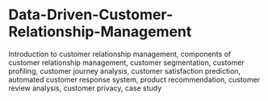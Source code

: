 # Data-Driven-Customer-Relationship-Management
Introduction to customer relationship management, components of customer relationship management, customer segmentation, customer profiling, customer journey analysis, customer satisfaction prediction, automated customer response system, product recommendation, customer review analysis, customer privacy, case study 
